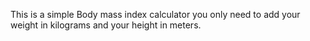 This is a simple Body mass index calculator you only need to add your weight in kilograms and your height in meters.
